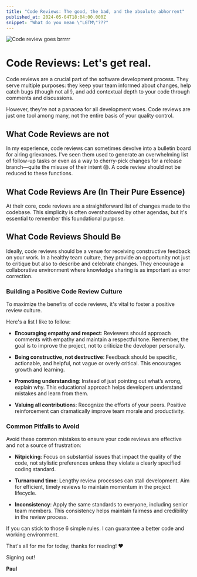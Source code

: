 ```yaml
---
title: "Code Reviews: The good, the bad, and the absolute abhorrent"
published_at: 2024-05-04T18:04:00.000Z
snippet: "What do you mean \"LGTM\"???"
---
```


![Code review goes brrrrr](../blog-images/codereview.webp)

# Code Reviews: Let's get real.
Code reviews are a crucial part of the software development process. They serve multiple purposes: they keep your team informed about changes, help catch bugs (though not all!), and add contextual depth to your code through comments and discussions.

However, they're not a panacea for all development woes. Code reviews are just one tool among many, not the entire basis of your quality control.

## What Code Reviews are not
In my experience, code reviews can sometimes devolve into a bulletin board for airing grievances. I've seen them used to generate an overwhelming list of follow-up tasks or even as a way to cherry-pick changes for a release branch—quite the misuse of their intent 😱. A code review should not be reduced to these functions.


## What Code Reviews Are (In Their Pure Essence)

At their core, code reviews are a straightforward list of changes made to the codebase. This simplicity is often overshadowed by other agendas, but it's essential to remember this foundational purpose.

## What Code Reviews Should Be

Ideally, code reviews should be a venue for receiving constructive feedback on your work. In a healthy team culture, they provide an opportunity not just to critique but also to describe and celebrate changes. They encourage a collaborative environment where knowledge sharing is as important as error correction.

### Building a Positive Code Review Culture
To maximize the benefits of code reviews, it's vital to foster a positive review culture. 

Here's a list I like to follow:

- **Encouraging empathy and respect**: Reviewers should approach comments with empathy and maintain a respectful tone. Remember, the goal is to improve the project, not to criticize the developer personally.

- **Being constructive, not destructive**: Feedback should be specific, actionable, and helpful, not vague or overly critical. This encourages growth and learning.

- **Promoting understanding**: Instead of just pointing out what’s wrong, explain why. This educational approach helps developers understand mistakes and learn from them.

- **Valuing all contribution**s: Recognize the efforts of your peers. Positive reinforcement can dramatically improve team morale and productivity.

### Common Pitfalls to Avoid
Avoid these common mistakes to ensure your code reviews are effective and not a source of frustration:

- **Nitpicking**: Focus on substantial issues that impact the quality of the code, not stylistic preferences unless they violate a clearly specified coding standard.

- **Turnaround time**: Lengthy review processes can stall development. Aim for efficient, timely reviews to maintain momentum in the project lifecycle.

- **Inconsistency**: Apply the same standards to everyone, including senior team members. This consistency helps maintain fairness and credibility in the review process.


If you can stick to those 6 simple rules. I can guarantee a better code and working environment. 



That's all for me for today, thanks for reading! ❤️

Signing out!

**Paul**